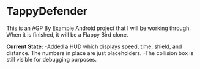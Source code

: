 # TappyDefender

This is an AGP By Example Android project that I will be working through.
<br/>When it is finished, it will be a Flappy Bird clone.

<b>Current State:</b>
-Added a HUD which displays speed, time, shield, and distance. The numbers in place are just placeholders.
-The collision box is still visible for debugging purposes.
